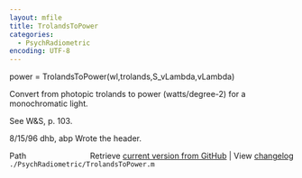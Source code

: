 ```yaml
---
layout: mfile
title: TrolandsToPower
categories:
  - PsychRadiometric
encoding: UTF-8
---
```


power = TrolandsToPower\(wl,trolands,S\_vLambda,vLambda\)

Convert from photopic trolands to power \(watts/degree-2\)
for a monochromatic light.

See W&S, p. 103.

8/15/96  dhb, abp  Wrote the header.


<div class="code_header" style="text-align:right;">
  <span style="float:left;">Path&nbsp;&nbsp;</span> <span class="counter">Retrieve <a href=
  "https://raw.github.com/Psychtoolbox-3/Psychtoolbox-3/beta/./PsychRadiometric/TrolandsToPower.m">current version from GitHub</a> | View <a href=
  "https://github.com/Psychtoolbox-3/Psychtoolbox-3/commits/beta/./PsychRadiometric/TrolandsToPower.m">changelog</a></span>
</div>
<div class="code">
  <code>./PsychRadiometric/TrolandsToPower.m</code>
</div>
